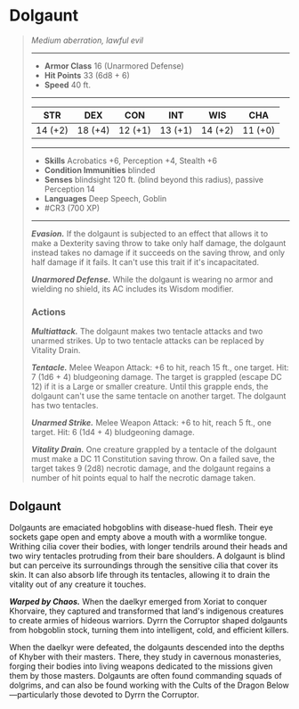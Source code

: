 # Dolgaunt
>*Medium aberration, lawful evil*
>___
>- **Armor Class** 16 (Unarmored Defense)
>- **Hit Points** 33 (6d8 + 6)
>- **Speed** 40 ft.
>___
>|STR|DEX|CON|INT|WIS|CHA|
>|:---:|:---:|:---:|:---:|:---:|:---:|
>|14 (+2)|18 (+4)|12 (+1)|13 (+1)|14 (+2)|11 (+0)|
>___
>- **Skills** Acrobatics +6, Perception +4, Stealth +6
>- **Condition Immunities** blinded
>- **Senses** blindsight 120 ft. (blind beyond this radius), passive Perception 14
>- **Languages** Deep Speech, Goblin
>- #CR3 (700 XP)
>___
>***Evasion.*** If the dolgaunt is subjected to an effect that allows it to make a Dexterity saving throw to take only half damage, the dolgaunt instead takes no damage if it succeeds on the saving throw, and only half damage if it fails. It can't use this trait if it's incapacitated.  
>
>***Unarmored Defense.*** While the dolgaunt is wearing no armor and wielding no shield, its AC includes its Wisdom modifier.  
>
>### Actions
>***Multiattack.*** The dolgaunt makes two tentacle attacks and two unarmed strikes. Up to two tentacle attacks can be replaced by Vitality Drain.  
>
>***Tentacle.*** Melee Weapon Attack: +6 to hit, reach 15 ft., one target. Hit: 7 (1d6 + 4) bludgeoning damage. The target is grappled (escape DC 12) if it is a Large or smaller creature. Until this grapple ends, the dolgaunt can't use the same tentacle on another target. The dolgaunt has two tentacles.  
>
>***Unarmed Strike.*** Melee Weapon Attack: +6 to hit, reach 5 ft., one target. Hit: 6 (1d4 + 4) bludgeoning damage.  
>
>***Vitality Drain.*** One creature grappled by a tentacle of the dolgaunt must make a DC 11 Constitution saving throw. On a failed save, the target takes 9 (2d8) necrotic damage, and the dolgaunt regains a number of hit points equal to half the necrotic damage taken.

## Dolgaunt

Dolgaunts are emaciated hobgoblins with disease-hued flesh. Their eye sockets gape open and empty above a mouth with a wormlike tongue. Writhing cilia cover their bodies, with longer tendrils around their heads and two wiry tentacles protruding from their bare shoulders. A dolgaunt is blind but can perceive its surroundings through the sensitive cilia that cover its skin. It can also absorb life through its tentacles, allowing it to drain the vitality out of any creature it touches.

***Warped by Chaos.*** When the daelkyr emerged from Xoriat to conquer Khorvaire, they captured and transformed that land's indigenous creatures to create armies of hideous warriors. Dyrrn the Corruptor shaped dolgaunts from hobgoblin stock, turning them into intelligent, cold, and efficient killers.

When the daelkyr were defeated, the dolgaunts descended into the depths of Khyber with their masters. There, they study in cavernous monasteries, forging their bodies into living weapons dedicated to the missions given them by those masters. Dolgaunts are often found commanding squads of dolgrims, and can also be found working with the Cults of the Dragon Below—particularly those devoted to Dyrrn the Corruptor.